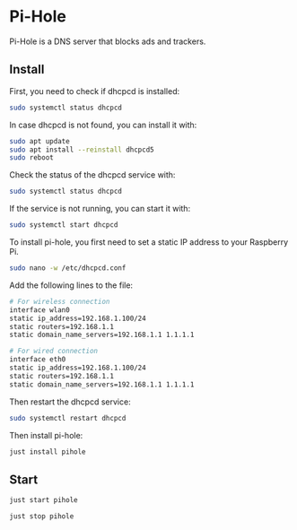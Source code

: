 # Pi-Hole

Pi-Hole is a DNS server that blocks ads and trackers.

## Install

First, you need to check if dhcpcd is installed:
```bash
sudo systemctl status dhcpcd
```

In case dhcpcd is not found, you can install it with:
```bash
sudo apt update
sudo apt install --reinstall dhcpcd5
sudo reboot
```

Check the status of the dhcpcd service with:
```bash
sudo systemctl status dhcpcd
```

If the service is not running, you can start it with:
```bash
sudo systemctl start dhcpcd
```

To install pi-hole, you first need to set a static IP address to your Raspberry Pi.

```bash
sudo nano -w /etc/dhcpcd.conf
```

Add the following lines to the file:

```bash
# For wireless connection
interface wlan0
static ip_address=192.168.1.100/24
static routers=192.168.1.1
static domain_name_servers=192.168.1.1 1.1.1.1

# For wired connection
interface eth0
static ip_address=192.168.1.100/24
static routers=192.168.1.1
static domain_name_servers=192.168.1.1 1.1.1.1
```

Then restart the dhcpcd service:
```bash
sudo systemctl restart dhcpcd
```

Then install pi-hole:
```bash
just install pihole
```

## Start

```bash
just start pihole
```
```bash
just stop pihole
```
